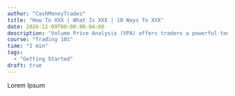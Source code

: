 ```yaml
---
author: "CashMoneyTrades"
title: "How To XXX | What Is XXX | 10 Ways To XXX"
date: 2026-12-09T00:00:00-04:00
description: "Volume Price Analysis (VPA) offers traders a powerful tool to decipher the market's language and make more informed trading decisions."
course: "Trading 101"
time: "1 min"
tags:
  - "Getting Started"
draft: true
---
```



Lorem Ipsum
